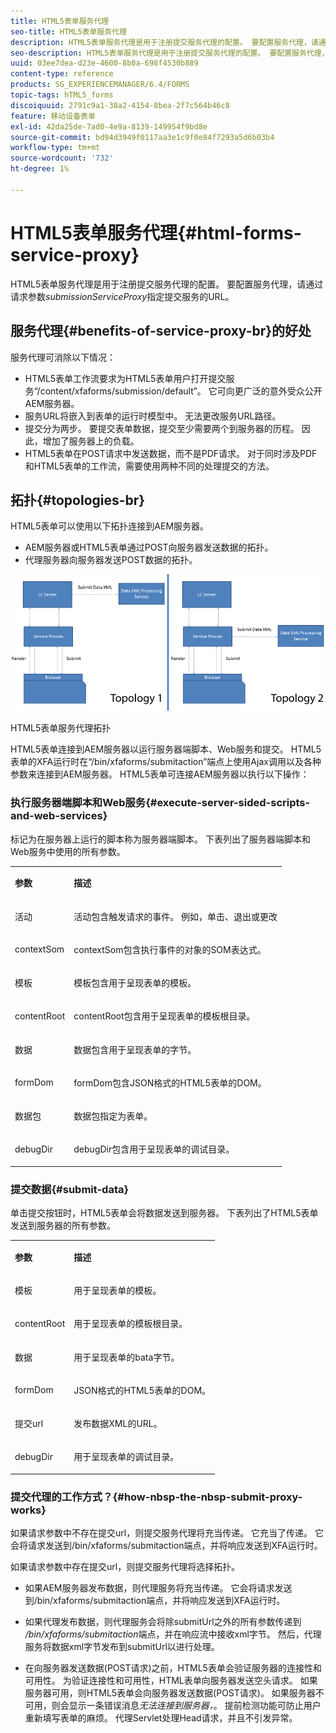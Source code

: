 ```yaml
---
title: HTML5表单服务代理
seo-title: HTML5表单服务代理
description: HTML5表单服务代理是用于注册提交服务代理的配置。 要配置服务代理，请通过请求参数submissionServiceProxy指定提交服务的URL。
seo-description: HTML5表单服务代理是用于注册提交服务代理的配置。 要配置服务代理，请通过请求参数submissionServiceProxy指定提交服务的URL。
uuid: 03ee7dea-d23e-4600-8b0a-698f4530b889
content-type: reference
products: SG_EXPERIENCEMANAGER/6.4/FORMS
topic-tags: hTML5_forms
discoiquuid: 2791c9a1-38a2-4154-8bea-2f7c564b46c8
feature: 移动设备表单
exl-id: 42da25de-7ad0-4e9a-8139-149954f9bd8e
source-git-commit: bd94d3949f0117aa3e1c9f0e84f7293a5d6b03b4
workflow-type: tm+mt
source-wordcount: '732'
ht-degree: 1%

---
```


# HTML5表单服务代理{#html-forms-service-proxy}

HTML5表单服务代理是用于注册提交服务代理的配置。 要配置服务代理，请通过请求参数&#x200B;*submissionServiceProxy*&#x200B;指定提交服务的URL。

## 服务代理{#benefits-of-service-proxy-br}的好处

服务代理可消除以下情况：

* HTML5表单工作流要求为HTML5表单用户打开提交服务“/content/xfaforms/submission/default”。 它可向更广泛的意外受众公开AEM服务器。
* 服务URL将嵌入到表单的运行时模型中。 无法更改服务URL路径。
* 提交分为两步。 要提交表单数据，提交至少需要两个到服务器的历程。 因此，增加了服务器上的负载。
* HTML5表单在POST请求中发送数据，而不是PDF请求。 对于同时涉及PDF和HTML5表单的工作流，需要使用两种不同的处理提交的方法。

## 拓扑{#topologies-br}

HTML5表单可以使用以下拓扑连接到AEM服务器。

* AEM服务器或HTML5表单通过POST向服务器发送数据的拓扑。
* 代理服务器向服务器发送POST数据的拓扑。

![HTML5表单服务代理拓扑](assets/topology.png)

HTML5表单服务代理拓扑

HTML5表单连接到AEM服务器以运行服务器端脚本、Web服务和提交。 HTML5表单的XFA运行时在“/bin/xfaforms/submitaction”端点上使用Ajax调用以及各种参数来连接到AEM服务器。 HTML5表单可连接AEM服务器以执行以下操作：

### 执行服务器端脚本和Web服务{#execute-server-sided-scripts-and-web-services}

标记为在服务器上运行的脚本称为服务器端脚本。 下表列出了服务器端脚本和Web服务中使用的所有参数。

<table> 
 <tbody> 
  <tr> 
   <td><p><strong>参数</strong></p> </td> 
   <td><p><strong>描述</strong></p> </td> 
  </tr> 
  <tr> 
   <td><p>活动</p> </td> 
   <td><p>活动包含触发请求的事件。 例如，单击、退出或更改</p> </td> 
  </tr> 
  <tr> 
   <td><p>contextSom</p> </td> 
   <td><p>contextSom包含执行事件的对象的SOM表达式。</p> </td> 
  </tr> 
  <tr> 
   <td><p>模板</p> </td> 
   <td><p>模板包含用于呈现表单的模板。</p> </td> 
  </tr> 
  <tr> 
   <td><p>contentRoot</p> </td> 
   <td><p>contentRoot包含用于呈现表单的模板根目录。</p> </td> 
  </tr> 
  <tr> 
   <td><p>数据</p> </td> 
   <td><p>数据包含用于呈现表单的字节。</p> </td> 
  </tr> 
  <tr> 
   <td><p>formDom</p> </td> 
   <td><p>formDom包含JSON格式的HTML5表单的DOM。</p> </td> 
  </tr> 
  <tr> 
   <td><p>数据包</p> </td> 
   <td><p>数据包指定为表单。</p> </td> 
  </tr> 
  <tr> 
   <td><p>debugDir</p> </td> 
   <td><p>debugDir包含用于呈现表单的调试目录。</p> </td> 
  </tr> 
 </tbody> 
</table>

### 提交数据{#submit-data}

单击提交按钮时，HTML5表单会将数据发送到服务器。 下表列出了HTML5表单发送到服务器的所有参数。

<table> 
 <tbody> 
  <tr> 
   <td><p><strong>参数</strong></p> </td> 
   <td><p><strong>描述</strong></p> </td> 
  </tr> 
  <tr> 
   <td><p>模板</p> </td> 
   <td><p>用于呈现表单的模板。</p> </td> 
  </tr> 
  <tr> 
   <td><p>contentRoot</p> </td> 
   <td><p>用于呈现表单的模板根目录。</p> </td> 
  </tr> 
  <tr> 
   <td><p>数据</p> </td> 
   <td><p>用于呈现表单的bata字节。</p> </td> 
  </tr> 
  <tr> 
   <td><p>formDom</p> </td> 
   <td><p>JSON格式的HTML5表单的DOM。</p> </td> 
  </tr> 
  <tr> 
   <td><p>提交url</p> </td> 
   <td><p>发布数据XML的URL。</p> </td> 
  </tr> 
  <tr> 
   <td><p>debugDir</p> </td> 
   <td><p>用于呈现表单的调试目录。</p> </td> 
  </tr> 
 </tbody> 
</table>

### 提交代理的工作方式？{#how-nbsp-the-nbsp-submit-proxy-works}

如果请求参数中不存在提交url，则提交服务代理将充当传递。 它充当了传递。 它会将请求发送到/bin/xfaforms/submitaction端点，并将响应发送到XFA运行时。

如果请求参数中存在提交url，则提交服务代理将选择拓扑。

* 如果AEM服务器发布数据，则代理服务将充当传递。 它会将请求发送到/bin/xfaforms/submitaction端点，并将响应发送到XFA运行时。
* 如果代理发布数据，则代理服务会将除submitUrl之外的所有参数传递到&#x200B;*/bin/xfaforms/submitaction*&#x200B;端点，并在响应流中接收xml字节。 然后，代理服务将数据xml字节发布到submitUrl以进行处理。

* 在向服务器发送数据(POST请求)之前，HTML5表单会验证服务器的连接性和可用性。 为验证连接性和可用性，HTML表单向服务器发送空头请求。 如果服务器可用，则HTML5表单会向服务器发送数据(POST请求)。 如果服务器不可用，则会显示一条错误消息&#x200B;*无法连接到服务器，*。 提前检测功能可防止用户重新填写表单的麻烦。 代理Servlet处理Head请求，并且不引发异常。
